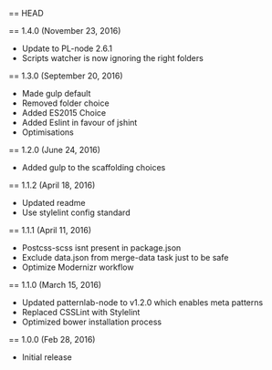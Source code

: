 == HEAD

== 1.4.0 (November 23, 2016)

* Update to PL-node 2.6.1
* Scripts watcher is now ignoring the right folders

== 1.3.0 (September 20, 2016)

* Made gulp default
* Removed folder choice
* Added ES2015 Choice
* Added Eslint in favour of jshint
* Optimisations

== 1.2.0 (June 24, 2016)

* Added gulp to the scaffolding choices

== 1.1.2 (April 18, 2016)

* Updated readme
* Use stylelint config standard

== 1.1.1 (April 11, 2016)

* Postcss-scss isnt present in package.json
* Exclude data.json from merge-data task just to be safe
* Optimize Modernizr workflow

== 1.1.0 (March 15, 2016)

* Updated patternlab-node to v1.2.0 which enables meta patterns
* Replaced CSSLint with Stylelint
* Optimized bower installation process

== 1.0.0 (Feb 28, 2016)

* Initial release
